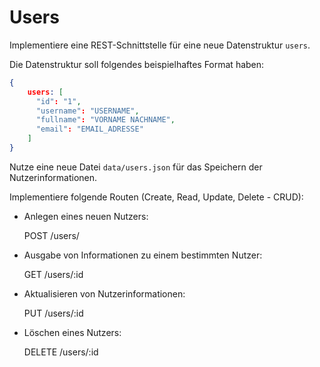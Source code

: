 # Users

Implementiere eine REST-Schnittstelle für eine neue Datenstruktur `users`.

Die Datenstruktur soll folgendes beispielhaftes Format haben:
```json
{
    users: [
      "id": "1",
      "username": "USERNAME",
      "fullname": "VORNAME NACHNAME",
      "email": "EMAIL_ADRESSE"
    ]
}
```

Nutze eine neue Datei `data/users.json` für das Speichern der Nutzerinformationen.

Implementiere folgende Routen (Create, Read, Update, Delete - CRUD):

- Anlegen eines neuen Nutzers:

  POST /users/

- Ausgabe von Informationen zu einem bestimmten Nutzer:

  GET /users/:id

- Aktualisieren von Nutzerinformationen:

  PUT /users/:id

- Löschen eines Nutzers:

  DELETE /users/:id
